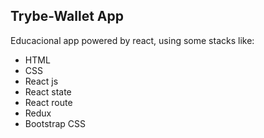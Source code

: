 ## Trybe-Wallet App
Educacional app powered by react, using some stacks like:

 - HTML
 - CSS
 - React js
 - React state
 - React route
 - Redux
 - Bootstrap CSS
 
 
